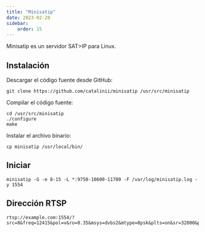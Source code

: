 ```yaml
---
title: "Minisatip"
date: 2023-02-28
sidebar:
    order: 15
---
```


Minisatip es un servidor SAT>IP para Linux.

## Instalación

Descargar el código fuente desde GitHub:

```
git clone https://github.com/catalinii/minisatip /usr/src/minisatip
```

Compilar el código fuente:

```
cd /usr/src/minisatip
./configure
make
```

Instalar el archivo binario:

```
cp minisatip /usr/local/bin/
```

## Iniciar

```
minisatip -G -e 8-15 -L *:9750-10600-11700 -F /var/log/minisatip.log -y 1554
```

## Dirección RTSP

```
rtsp://example.com:1554/?src=8&freq=12415&pol=v&ro=0.35&msys=dvbs2&mtype=8psk&plts=on&sr=32000&pids=all
```